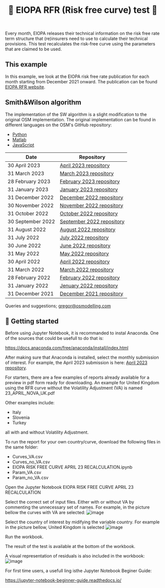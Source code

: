 <h1 align="center" style="border-botom: none">
  <b>
  🐍 EIOPA RFR (Risk free curve) test 🐍
 </b>
</h1>

</br>

Every month, EIOPA releases their technical information on the risk free rate term structure that (re)insurers need to use to calculate their technical provisions. This test recalculates the risk-free curve using the parameters that are claimed to be used.

## This example
In this example, we look at the EIOPA risk free rate publication for each month starting from December 2021 onward. The publication can be found [EIOPA RFR website](https://www.eiopa.europa.eu/tools-and-data/risk-free-interest-rate-term-structures_en).

## Smith&Wilson algorithm

The implementation of the SW algorithm is a slight modification to the original OSM implementation. The original implementation can be found in different languages on the OSM's GitHub repository:
-  [Python](https://github.com/qnity/insurance_python/tree/main/smith%26wilson)
-  [Matlab](https://github.com/qnity/insurance_matlab/tree/main/smith%26wilson)
-  [JavaScript](https://github.com/qnity/insurance_javascript/tree/main/smith-wilson)

| Date                     | Repository                          |
| -------------------------| ----------------------------------- |
| 30 April 2023            | [April 2023 repository]             |
| 31 March 2023            | [March 2023 repository]             |
| 28 February 2023         | [February 2023 repository]          |
| 31 January 2023          | [January 2023 repository]           |
| 31 December 2022         | [December 2022 repository]          |
| 30 November 2022         | [November 2022 repository]          |
| 31 October 2022          | [October 2022 repository]           |
| 30 September 2022        | [September 2022 repository]         |
| 31 August 2022           | [August 2022 repository]            |
| 31 July 2022             | [July 2022 repository]              |
| 30 June 2022             | [June 2022 repository]              |
| 31 May 2022              | [May 2022 repository]               |
| 30 April 2022            | [April 2022 repository]             |
| 31 March 2022            | [March 2022 repository]             |
| 28 February 2022         | [February 2022 repository]          |
| 31 January 2022          | [Jenuary 2022 repository]           |
| 31 December 2021         | [December 2021 repository]          |


[April 2023 repository]:https://github.com/qnity/insurance_jupyter/tree/main/EIOPA_smith_wilson_test/23_April
[March 2023 repository]:https://github.com/qnity/insurance_jupyter/tree/main/EIOPA_smith_wilson_test/23_March
[February 2023 repository]:https://github.com/qnity/insurance_jupyter/tree/main/EIOPA_smith_wilson_test/23_February
[January 2023 repository]:https://github.com/qnity/insurance_jupyter/tree/main/EIOPA_smith_wilson_test/23_January
[December 2022 repository]:https://github.com/qnity/insurance_jupyter/tree/main/EIOPA_smith_wilson_test/22_December
[November 2022 repository]:https://github.com/qnity/insurance_jupyter/tree/main/EIOPA_smith_wilson_test/22_November
[October 2022 repository]:https://github.com/qnity/insurance_jupyter/tree/main/EIOPA_smith_wilson_test/22_October
[September 2022 repository]:https://github.com/qnity/insurance_jupyter/tree/main/EIOPA_smith_wilson_test/22_September
[August 2022 repository]:https://github.com/qnity/insurance_jupyter/tree/main/EIOPA_smith_wilson_test/22_August
[July 2022 repository]:https://github.com/qnity/insurance_jupyter/tree/main/EIOPA_smith_wilson_test/22_July
[June 2022 repository]:https://github.com/qnity/insurance_jupyter/tree/main/EIOPA_smith_wilson_test/22_June
[May 2022 repository]:https://github.com/qnity/insurance_jupyter/tree/main/EIOPA_smith_wilson_test/22_May
[April 2022 repository]:https://github.com/qnity/insurance_jupyter/tree/main/EIOPA_smith_wilson_test/22_April
[March 2022 repository]:https://github.com/qnity/insurance_jupyter/tree/main/EIOPA_smith_wilson_test/22_March
[February 2022 repository]:https://github.com/qnity/insurance_jupyter/tree/main/EIOPA_smith_wilson_test/22_February
[Jenuary 2022 repository]:https://github.com/qnity/insurance_jupyter/tree/main/EIOPA_smith_wilson_test/22_January
[December 2021 repository]:https://github.com/qnity/insurance_jupyter/tree/main/EIOPA_smith_wilson_test/21_December

Queries and suggestions; gregor@osmodelling.com

## 🚀 Getting started
Before using Jupyter Notebook, it is recommanded to instal Anaconda. One of the sources that could be usefull to do that is: 

https://docs.anaconda.com/free/anaconda/install/index.html

After making sure that Anaconda is installed, select the monthly submission of interest. For example, the April 2023 submission is here: [April 2023 repository].

For starters, there are a few examples of reports already available for a preview in pdf form ready for downloading. 
An example for United Kingdom using the RFR curve without the Volatility Adjustment (VA) is named 23_APRIL_NOVA_UK.pdf

Other examples include:
 - Italy
 - Slovenia
 - Turkey

all with and without Volatility Adjustment.

To run the report for your own country/curve, download the following files in the same folder:
 - Curves_VA.csv
 - Curves_no_VA.csv
 - EIOPA RISK FREE CURVE APRIL 23 RECALCULATION.ipynb
 - Param_VA.csv
 - Param_no_VA.csv

Open the Jupyter Notebook EIOPA RISK FREE CURVE APRIL 23 RECALCULATION

Select the correct set of input files. Either with or without VA by commenting the unnecessary set of names. For example, in the picture bellow the curves with VA are selected:
![image](https://github.com/qnity/insurance_jupyter/assets/95974474/7054fdac-f325-4e30-8a2b-2939d2b40ac4)

Select the country of interest by midifying the variable country. For example in the picture bellow, United Kingdom is selected
![image](https://github.com/qnity/insurance_jupyter/assets/95974474/6f3b1dec-0eb5-4828-a95c-5af7a113a313)

Run the workbook.

The result of the test is available at the bottom of the workbook.

A visual representation of residuals is also included in the workbook:
![image](https://github.com/qnity/insurance_jupyter/assets/95974474/410c5fe2-a4f4-4e85-8336-879380a1794c)


For first time users, a usefull ling isthe Jupyter Notebook Beginer Guide:

https://jupyter-notebook-beginner-guide.readthedocs.io/






















